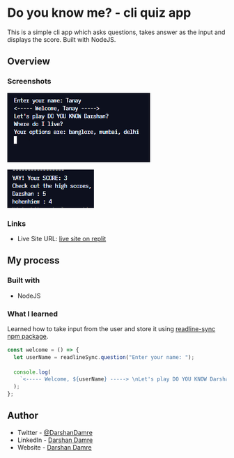 # Do you know me? - cli quiz app

This is a simple cli app which asks questions, takes answer as the input and displays the score. Built with NodeJS.

## Overview

### Screenshots

![question screenshot](./screenshots/markone.png)

![final score screenshot](./screenshots/markone2.png)

### Links

- Live Site URL: [live site on replit](https://replit.com/@DarshanDamre/markOne-cli-quiz-app?embed=true#index.js)

## My process

### Built with

- NodeJS

### What I learned

Learned how to take input from the user and store it using [readline-sync npm package](https://www.npmjs.com/package/readline-sync).

```js
const welcome = () => {
  let userName = readlineSync.question("Enter your name: ");

  console.log(
    `<----- Welcome, ${userName} -----> \nLet's play DO YOU KNOW Darshan?`
  );
};
```

## Author

- Twitter - [@DarshanDamre](https://twitter.com/DarshanDamre)
- LinkedIn - [Darshan Damre](https://www.linkedin.com/in/darshandamre/)
- Website - [Darshan Damre](https://darshandamre.netlify.app/)
